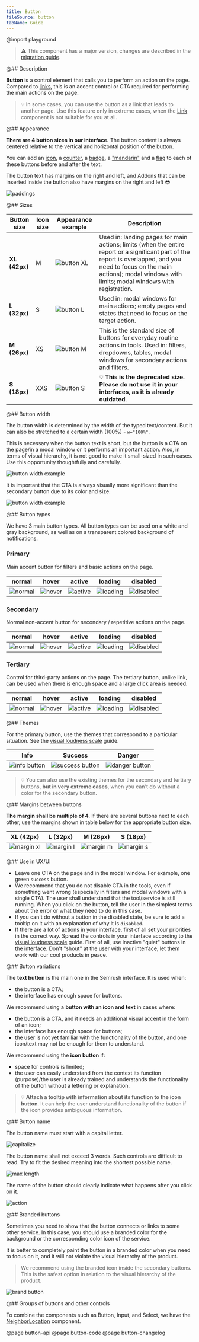 ```yaml
---
title: Button
fileSource: button
tabName: Guide
---
```


@import playground

> ⚠️ This component has a major version, changes are described in the [migration guide](/internal/migration-guide).

@## Description

**Button** is a control element that calls you to perform an action on the page. Compared to [links](/components/link/), this is an accent control or CTA required for performing the main actions on the page.

> 💡 In some cases, you can use the button as a link that leads to another page. Use this feature only in extreme cases, when the [Link](/components/link/) component is not suitable for you at all.

@## Appearance

**There are 4 button sizes in our interface.** The button content is always centered relative to the vertical and horizontal position of the button.

You can add an [icon](/style/icon/), a [counter](/components/counter/), a [badge](/components/badge/), a ["mandarin"](/components/dot/) and a [flag](/components/flags/) to each of these buttons before and after the text.

The button text has margins on the right and left, and Addons that can be inserted inside the button also have margins on the right and left 😎

![paddings](static/paddings.png)

@## Sizes

| Button size   | Icon size | Appearance example               | Description                                                                                                                                                                                                                        |
| ------------- | --------- | -------------------------------- | ---------------------------------------------------------------------------------------------------------------------------------------------------------------------------------------------------------------------------------- |
| **XL (42px)** | M         | ![button XL](static/size_xl.png) | Used in: landing pages for main actions; limits (when the entire report or a significant part of the report is overlapped, and you need to focus on the main actions); modal windows with limits; modal windows with registration. |
| **L (32px)**  | S         | ![button L](static/size_l.png)   | Used in: modal windows for main actions; empty pages and states that need to focus on the target action.                                                                                                                           |
| **M (26px)**  | XS        | ![button M](static/size_m.png)   | This is the standard size of buttons for everyday routine actions in tools. Used in: filters, dropdowns, tables, modal windows for secondary actions and filters.                                                                  |
| **S (18px)**  | XXS       | ![button S](static/size_s.png)   | 💡 **This is the deprecated size. Please do not use it in your interfaces, as it is already outdated**.                                                                                                                            |

@## Button width

The button width is determined by the width of the typed text/content. But it can also be stretched to a certain width (100%) - `w="100%"`.

This is necessary when the button text is short, but the button is a CTA on the page/in a modal window or it performs an important action. Also, in terms of visual hierarchy, it is not good to make it small-sized in such cases. Use this opportunity thoughtfully and carefully.

![button width example](static/button-width.png)

It is important that the CTA is always visually more significant than the secondary button due to its color and size.

![button width example](static/button-width2.png)

@## Button types

We have 3 main button types. All button types can be used on a white and gray background, as well as on a transparent colored background of notifications.

### Primary

Main accent button for filters and basic actions on the page.

|               normal                |               hover               |               active                |                loading                | disabled                                |
| :---------------------------------: | :-------------------------------: | :---------------------------------: | :-----------------------------------: | --------------------------------------- |
| ![normal](static/button-normal.png) | ![hover](static/button-hover.png) | ![active](static/button-active.png) | ![loading](static/button-loading.png) | ![disabled](static/button-disabled.png) |

### Secondary

Normal non-accent button for secondary / repetitive actions on the page.

|             normal              |                hover                 |                 active                 |                 loading                  | disabled                                   |
| :-----------------------------: | :----------------------------------: | :------------------------------------: | :--------------------------------------: | ------------------------------------------ |
| ![normal](static/secondary.png) | ![hover](static/secondary-hover.png) | ![active](static/secondary-active.png) | ![loading](static/secondary-loading.png) | ![disabled](static/secondary-disabled.png) |

### Tertiary

Control for third-party actions on the page. The tertiary button, unlike link, can be used when there is enough space and a large click area is needed.

|             normal             |                hover                |                active                 |                 loading                 | disabled                                  |
| :----------------------------: | :---------------------------------: | :-----------------------------------: | :-------------------------------------: | ----------------------------------------- |
| ![normal](static/tertiary.png) | ![hover](static/tertiary-hover.png) | ![active](static/tertiary-active.png) | ![loading](static/tertiary-loading.png) | ![disabled](static/tertiary-disabled.png) |

@## Themes

For the primary button, use the themes that correspond to a particular situation. See the [visual loudness scale](/patterns/visual-loudness-scale) guide.

| Info                                 | Success                                    | Danger                                   |
| ------------------------------------ | ------------------------------------------ | ---------------------------------------- |
| ![info button](static/info-butt.png) | ![success button](static/success-butt.png) | ![danger button](static/danger-butt.png) |

> 💡 You can also use the existing themes for the secondary and tertiary buttons, **but in very extreme cases**, when you can't do without a color for the secondary button.

@## Margins between buttons

**The margin shall be multiple of 4**. If there are several buttons next to each other, use the margins shown in table below for the appropriate button size.

|             XL (42px)              |             L (32px)              |             M (26px)              |             S (18px)              |
| :--------------------------------: | :-------------------------------: | :-------------------------------: | :-------------------------------: |
| ![margin xl](static/padding-1.png) | ![margin l](static/padding-2.png) | ![margin m](static/padding-3.png) | ![margin s](static/padding-4.png) |

@## Use in UX/UI

- Leave one CTA on the page and in the modal window. For example, one green `success` button.
- We recommend that you do not disable CTA in the tools, even if something went wrong (especially in filters and modal windows with a single CTA). The user shall understand that the tool/service is still running. When you click on the button, tell the user in the simplest terms about the error or what they need to do in this case.
- If you can't do without a button in the disabled state, be sure to add a tooltip on it with an explanation of why it is `disabled`.
- If there are a lot of actions in your interface, first of all set your priorities in the correct way. Spread the controls in your interface according to the [visual loudness scale](/patterns/visual-loudness-scale) guide. First of all, use inactive "quiet" buttons in the interface. Don't "shout" at the user with your interface, let them work with our cool products in peace.

@## Button variations

The **text button** is the main one in the Semrush interface. It is used when:

- the button is a CTA;
- the interface has enough space for buttons.

We recommend using a **button with an icon and text** in cases where:

- the button is a CTA, and it needs an additional visual accent in the form of an icon;
- the interface has enough space for buttons;
- the user is not yet familiar with the functionality of the button, and one icon/text may not be enough for them to understand.

We recommend using the **icon button** if:

- space for controls is limited;
- the user can easily understand from the context its function (purpose)/the user is already trained and understands the functionality of the button without a lettering or explanation.

> 💡 **Attach a tooltip with information about its function to the icon button**. It can help the user understand functionality of the button if the icon provides ambiguous information.

@## Button name

The button name must start with a capital letter.

![capitalize](static/capitalize.png)

The button name shall not exceed 3 words. Such controls are difficult to read. Try to fit the desired meaning into the shortest possible name.

![max length](static/max_length.png)

The name of the button should clearly indicate what happens after you click on it.

![action](static/define_action.png)

@## Branded buttons

Sometimes you need to show that the button connects or links to some other service. In this case, you should use a branded color for the background or the corresponding color icon of the service.

It is better to completely paint the button in a branded color when you need to focus on it, and it will not violate the visual hierarchy of the product.

> We recommend using the branded icon inside the secondary buttons. This is the safest option in relation to the visual hierarchy of the product.

![brand button](static/button-brand.png)

@## Groups of buttons and other controls

To combine the components such as Button, Input, and Select, we have the [NeighborLocation](/utils/neighbor-location) component.

@page button-api
@page button-code
@page button-changelog
